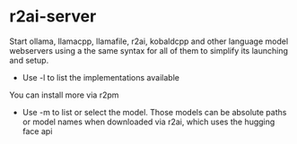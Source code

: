 # r2ai-server

Start ollama, llamacpp, llamafile, r2ai, kobaldcpp and other language model webservers using a the same syntax for all of them to simplify its launching and setup.

* Use -l to list the implementations available

You can install more via r2pm

* Use -m to list or select the model. Those models can be absolute paths or model names when downloaded via r2ai, which uses the hugging face api
